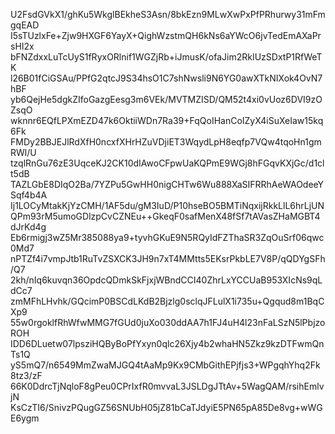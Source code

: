 U2FsdGVkX1/ghKu5WkglBEkheS3Asn/8bkEzn9MLwXwPxPfPRhurwy31mFmgqEAD
I5sTUzlxFe+Zjw9HXGF6YayX+QighWzstmQH6kNs6aYWcO6jvTedEmAXaPrsHI2x
bFNZdxxLuTcUyS1fRyxORlnif1WGZjRb+iJmusK/ofaJim2RkIUzSDxtP1RfWeTK
l26B01fCiGSAu/PPfG2qtcJ9S34hsO1C7shNwsli9N6YG0awXTkNIXok4OvN7hBF
yb6QejHe5dgkZIfoGazgEesg3m6VEk/MVTMZISD/QM52t4xi0vUoz6DVI9zOZsqO
wknnr6EQfLPXmEZD47k6OktiiWDn7Ra39+FqQoIHanCoIZyX4iSuXeIaw15kq6Fk
FMDy2BBJEJlRdXfH0ncxfXHrHZuVDjiET3WqydLpH8eqfp7VQw4tqoHn1gmRWl/U
tzqlRnGu76zE3UqceKJ2CK10dIAwoCFpwUaKQPmE9WGj8hFGqvKXjGc/d1clt5dB
TAZLGbE8DIqO2Ba/7YZPu5GwHH0nigCHTw6Wu888XaSIFRRhAeWAOdeeYSqf4b4A
Ij1LOCyMtakKjYzCMH/1AF5du/gM3IuD/P10hseBO5BMTiNqxijRkkLlL6hrLjUN
QPm93rM5umoGDlzpCvCZNEu++GkeqF0safMenX48fSf7tAVasZHaMGBT4dJrKd4g
Eb6rmigj3wZ5Mr385088ya9+tyvhGKuE9N5RQyIdFZThaSR3ZqOuSrf06qwc0Md7
nPTZf4i7vmpJtb1RuTvZSXCK3JH9n7xT4MMtts5EKsrPkbLE7V8P/qQDYgSFh/Q7
2kh/nIq6kuvqn36OpdcQDmkSkFjxjWBndCCI40ZhrLxYCCUaB953XIcNs9qLdCc7
zmMFhLHvhk/GQcimP0BSCdLKdB2Bjzlg0sclqJFLulX1i735u+Qgqud8m1BqCXp9
55w0rgoklfRhWfwMMG7fGUd0juXo030ddAA7h1FJ4uH4l23nFaLSzN5lPbjzoROH
IDD6DLuetw07lpsziHQByBoPfYxyn0qlc26Xjy4b2whaHN5Zkz9kzDTFwmQnTs1Q
yS5mQ7/n6549MmZwaMJGQ4tAaMp9Kx9CMbGithEPjfjs3+WPgqhYhq2Fk8tz3/zF
66K0DdrcTjNqloF8gPeu0CPrIxfR0mvvaL3JSLDgJTtAv+5WagQAM/rsihEmlvjN
KsCzTI6/SnivzPQugGZ56SNUbH05jZ81bCaTJdyiE5PN65pA85De8vg+wWGE6ygm
